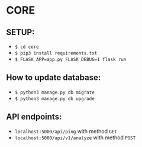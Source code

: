 # CORE

## SETUP:
* `$ cd core`
* `$ pip3 install requirements.txt`
* `$ FLASK_APP=app.py FLASK_DEBUG=1 flask run`

## How to update database:
* `$ python3 manage.py db migrate`
* `$ python3 manage.py db upgrade`

## API endpoints:
* `localhost:5000/api/ping` with method `GET`
* `localhost:5000/api/v1/analyze` with method `POST`
